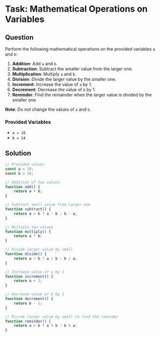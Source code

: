 # Task: Mathematical Operations on Variables

## Question

Perform the following mathematical operations on the provided variables `a` and `b`:

1. **Addition**: Add `a` and `b`.
2. **Subtraction**: Subtract the smaller value from the larger one.
3. **Multiplication**: Multiply `a` and `b`.
4. **Division**: Divide the larger value by the smaller one.
5. **Increment**: Increase the value of `a` by 1.
6. **Decrement**: Decrease the value of `b` by 1.
7. **Reminder**: Find the remainder when the larger value is divided by the smaller one.

**Note**: Do not change the values of `a` and `b`.

### Provided Variables

- `a = 18`
- `b = 24`

## Solution

```javascript
// Provided values
const a = 18;
const b = 24;

// Addition of two values
function add() {
    return a + b;
}

// Subtract small value from larger one
function subtract() {
    return a > b ? a - b : b - a;
}

// Multiply two values
function multiply() {
    return a * b;
}

// Divide larger value by small
function divide() {
    return a > b ? a / b : b / a;
}

// Increase value of a by 1
function increment() {
    return a + 1;
}

// Decrease value of b by 1
function decrement() {
    return b - 1;
}

// Divide larger value by small to find the reminder
function reminder() {
    return a > b ? a % b : b % a;
}
